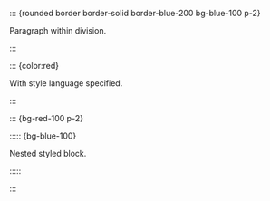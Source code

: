 ::: {rounded border border-solid border-blue-200 bg-blue-100 p-2}

Paragraph within division.

:::

::: {color:red}

With style language specified.

:::

::: {bg-red-100 p-2}

::::: {bg-blue-100}

Nested styled block.

:::::

:::